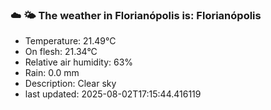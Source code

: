 ### ☁️ 🌤️  The weather in Florianópolis is: Florianópolis

- Temperature: 21.49°C
- On flesh: 21.34°C
- Relative air humidity: 63%
- Rain: 0.0 mm
- Description: Clear sky
- last updated: 2025-08-02T17:15:44.416119
